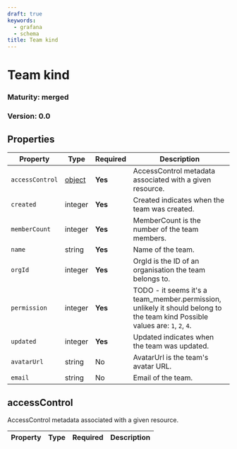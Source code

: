 ```yaml
---
draft: true
keywords:
  - grafana
  - schema
title: Team kind
---
```


# Team kind

### Maturity: merged

### Version: 0.0

## Properties

| Property        | Type                     | Required | Description                                                                                                                   |
| --------------- | ------------------------ | -------- | ----------------------------------------------------------------------------------------------------------------------------- |
| `accessControl` | [object](#accesscontrol) | **Yes**  | AccessControl metadata associated with a given resource.                                                                      |
| `created`       | integer                  | **Yes**  | Created indicates when the team was created.                                                                                  |
| `memberCount`   | integer                  | **Yes**  | MemberCount is the number of the team members.                                                                                |
| `name`          | string                   | **Yes**  | Name of the team.                                                                                                             |
| `orgId`         | integer                  | **Yes**  | OrgId is the ID of an organisation the team belongs to.                                                                       |
| `permission`    | integer                  | **Yes**  | TODO - it seems it's a team_member.permission, unlikely it should belong to the team kind Possible values are: `1`, `2`, `4`. |
| `updated`       | integer                  | **Yes**  | Updated indicates when the team was updated.                                                                                  |
| `avatarUrl`     | string                   | No       | AvatarUrl is the team's avatar URL.                                                                                           |
| `email`         | string                   | No       | Email of the team.                                                                                                            |

## accessControl

AccessControl metadata associated with a given resource.

| Property | Type | Required | Description |
| -------- | ---- | -------- | ----------- |
